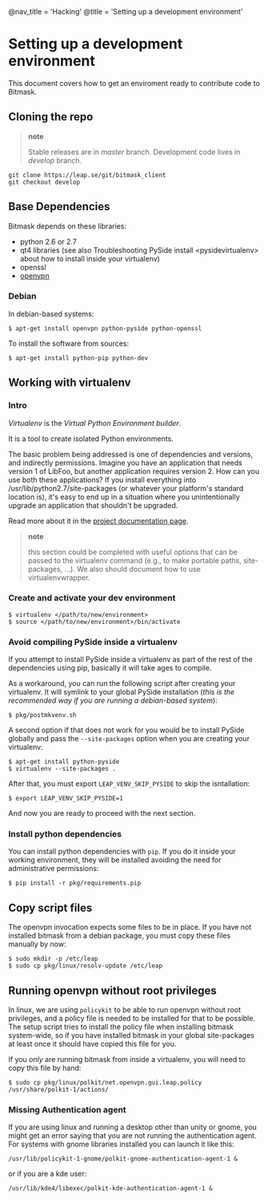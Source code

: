 @nav_title = 'Hacking'
@title = 'Setting up a development environment'

Setting up a development environment
====================================

This document covers how to get an enviroment ready to contribute code
to Bitmask.

Cloning the repo
----------------

> **note**
>
> Stable releases are in *master* branch. Development code lives in
> *develop* branch.

    git clone https://leap.se/git/bitmask_client
    git checkout develop

Base Dependencies
-----------------

Bitmask depends on these libraries:

-   python 2.6 or 2.7
-   qt4 libraries (see also
    Troubleshooting PySide install \<pysidevirtualenv\> about how to
    install inside your virtualenv)
-   openssl
-   [openvpn](http://openvpn.net/index.php/open-source/345-openvpn-project.html)

### Debian

In debian-based systems:

    $ apt-get install openvpn python-pyside python-openssl

To install the software from sources:

    $ apt-get install python-pip python-dev

Working with virtualenv
-----------------------

### Intro

*Virtualenv* is the *Virtual Python Environment builder*.

It is a tool to create isolated Python environments.

The basic problem being addressed is one of dependencies and versions,
and indirectly permissions. Imagine you have an application that needs
version 1 of LibFoo, but another application requires version 2. How can
you use both these applications? If you install everything into
/usr/lib/python2.7/site-packages (or whatever your platform's standard
location is), it's easy to end up in a situation where you
unintentionally upgrade an application that shouldn't be upgraded.

Read more about it in the [project documentation
page](http://pypi.python.org/pypi/virtualenv/).

> **note**
>
> this section could be completed with useful options that can be passed
> to the virtualenv command (e.g., to make portable paths,
> site-packages, ...). We also should document how to use
> virtualenvwrapper.

### Create and activate your dev environment

    $ virtualenv </path/to/new/environment>
    $ source </path/to/new/environment>/bin/activate

### Avoid compiling PySide inside a virtualenv

If you attempt to install PySide inside a virtualenv as part of the rest
of the dependencies using pip, basically it will take ages to compile.

As a workaround, you can run the following script after creating your
virtualenv. It will symlink to your global PySide installation (*this is
the recommended way if you are running a debian-based system*):

    $ pkg/postmkvenv.sh

A second option if that does not work for you would be to install PySide
globally and pass the `--site-packages` option when you are creating
your virtualenv:

    $ apt-get install python-pyside
    $ virtualenv --site-packages .

After that, you must export `LEAP_VENV_SKIP_PYSIDE` to skip the
isntallation:

    $ export LEAP_VENV_SKIP_PYSIDE=1

And now you are ready to proceed with the next section.

### Install python dependencies

You can install python dependencies with `pip`. If you do it inside your
working environment, they will be installed avoiding the need for
administrative permissions:

    $ pip install -r pkg/requirements.pip

Copy script files
-----------------

The openvpn invocation expects some files to be in place. If you have
not installed bitmask from a debian package, you must copy these files
manually by now:

    $ sudo mkdir -p /etc/leap
    $ sudo cp pkg/linux/resolv-update /etc/leap

Running openvpn without root privileges
---------------------------------------

In linux, we are using `policykit` to be able to run openvpn without
root privileges, and a policy file is needed to be installed for that to
be possible. The setup script tries to install the policy file when
installing bitmask system-wide, so if you have installed bitmask in your
global site-packages at least once it should have copied this file for
you.

If you *only* are running bitmask from inside a virtualenv, you will
need to copy this file by hand:

    $ sudo cp pkg/linux/polkit/net.openvpn.gui.leap.policy /usr/share/polkit-1/actions/

### Missing Authentication agent

If you are using linux and running a desktop other than unity or gnome,
you might get an error saying that you are not running the
authentication agent. For systems with gnome libraries installed you can
launch it like this:

    /usr/lib/policykit-1-gnome/polkit-gnome-authentication-agent-1 &

or if you are a kde user:

    /usr/lib/kde4/libexec/polkit-kde-authentication-agent-1 &
